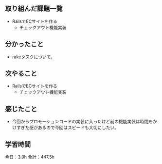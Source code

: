 ## 取り組んだ課題一覧
*  RailsでECサイトを作る
   * チェックアウト機能実装
## 分かったこと
* rakeタスクについて。
  
    
    

## 次やること
*  RailsでECサイトを作る
   *  チェックアウト機能実装
## 感じたこと
*  今回からプロモーションコードの実装に入ったけど前の機能実装は時間をかけすぎた感があるので今回はスピードも大切にしたい。
 
## 学習時間
今日：3.0h
合計：447.5h
